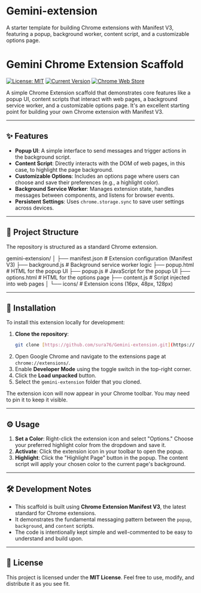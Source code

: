 # Gemini-extension
A starter template for building Chrome extensions with Manifest V3, featuring a popup, background worker, content script, and a customizable options page.

# Gemini Chrome Extension Scaffold

[![License: MIT](https://img.shields.io/badge/License-MIT-yellow.svg)](https://opensource.org/licenses/MIT)
[![Current Version](https://img.shields.io/badge/version-1.0.0-blue.svg)](https://github.com/sura76/Gemini-extension)
[![Chrome Web Store](https://img.shields.io/badge/Chrome%20Web%20Store-Coming%20Soon-brightgreen.svg)](https://chrome.google.com/webstore)

A simple Chrome Extension scaffold that demonstrates core features like a popup UI, content scripts that interact with web pages, a background service worker, and a customizable options page. It's an excellent starting point for building your own Chrome extension with Manifest V3.

---

## ✨ Features

* **Popup UI**: A simple interface to send messages and trigger actions in the background script.
* **Content Script**: Directly interacts with the DOM of web pages, in this case, to highlight the page background.
* **Customizable Options**: Includes an options page where users can choose and save their preferences (e.g., a highlight color).
* **Background Service Worker**: Manages extension state, handles messages between components, and listens for browser events.
* **Persistent Settings**: Uses `chrome.storage.sync` to save user settings across devices.

---

## 📂 Project Structure

The repository is structured as a standard Chrome extension.


gemini-extension/
│
├── manifest.json        # Extension configuration (Manifest V3)
├── background.js        # Background service worker logic
├── popup.html           # HTML for the popup UI
├── popup.js             # JavaScript for the popup UI
├── options.html         # HTML for the options page
├── content.js           # Script injected into web pages
│
└── icons/               # Extension icons (16px, 48px, 128px)


---

## 🚀 Installation

To install this extension locally for development:

1.  **Clone the repository**:
    ```bash
    git clone [https://github.com/sura76/Gemini-extension.git](https://github.com/sura76/Gemini-extension.git)
    ```
2.  Open Google Chrome and navigate to the extensions page at `chrome://extensions/`.
3.  Enable **Developer Mode** using the toggle switch in the top-right corner.
4.  Click the **Load unpacked** button.
5.  Select the `gemini-extension` folder that you cloned.

The extension icon will now appear in your Chrome toolbar. You may need to pin it to keep it visible.

---

## ⚙️ Usage

1.  **Set a Color**: Right-click the extension icon and select "Options." Choose your preferred highlight color from the dropdown and save it.
2.  **Activate**: Click the extension icon in your toolbar to open the popup.
3.  **Highlight**: Click the "Highlight Page" button in the popup. The content script will apply your chosen color to the current page's background.

---

## 🛠️ Development Notes

* This scaffold is built using **Chrome Extension Manifest V3**, the latest standard for Chrome extensions.
* It demonstrates the fundamental messaging pattern between the `popup`, `background`, and `content` scripts.
* The code is intentionally kept simple and well-commented to be easy to understand and build upon.

---

## 📜 License

This project is licensed under the **MIT License**. Feel free to use, modify, and distribute it as you see fit.






